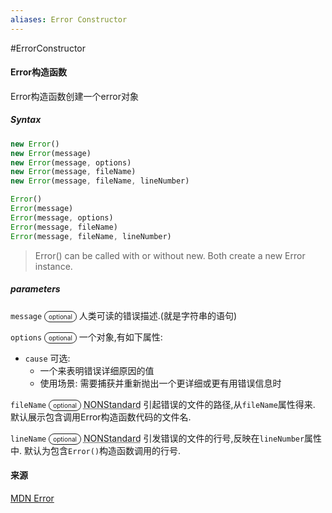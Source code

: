 ```yaml
---
aliases: Error Constructor
---
```


#ErrorConstructor 


#### Error构造函数
Error构造函数创建一个error对象

##### Syntax
```js
new Error()
new Error(message)
new Error(message, options)
new Error(message, fileName)
new Error(message, fileName, lineNumber)

Error()
Error(message)
Error(message, options)
Error(message, fileName)
Error(message, fileName, lineNumber)

```

 >Error() can be called with or without new. Both create a new Error instance.


##### parameters

`message` <span style="border:1px solid;border-radius:4rem;padding:0.125rem 0.375rem;white-space:nowrap;font-size:10px;">optional</span>
人类可读的错误描述.(就是字符串的语句)

`options` <span style="border:1px solid;border-radius:4rem;padding:0.125rem 0.375rem;white-space:nowrap;font-size:10px;">optional</span>
一个对象,有如下属性:
* `cause` 可选: 
	* 一个来表明错误详细原因的值
	* 使用场景: 需要捕获并重新抛出一个更详细或更有用错误信息时


`fileName` <span style="border:1px solid;border-radius:4rem;padding:0.125rem 0.375rem;white-space:nowrap;font-size:10px;">optional</span>  <abbr title="Non-standard. Check cross-browser support before using" >NONStandard</abbr>
引起错误的文件的路径,从`fileName`属性得来. 默认展示包含调用Error构造函数代码的文件名.



`lineName` <span style="border:1px solid;border-radius:4rem;padding:0.125rem 0.375rem;white-space:nowrap;font-size:10px;">optional</span>  <abbr title="Non-standard. Check cross-browser support before using" >NONStandard</abbr>
引发错误的文件的行号,反映在`lineNumber`属性中. 默认为包含`Error()`构造函数调用的行号.






#### 来源
[MDN Error](https://developer.mozilla.org/en-US/docs/Web/JavaScript/Reference/Global_Objects/Error/Error)